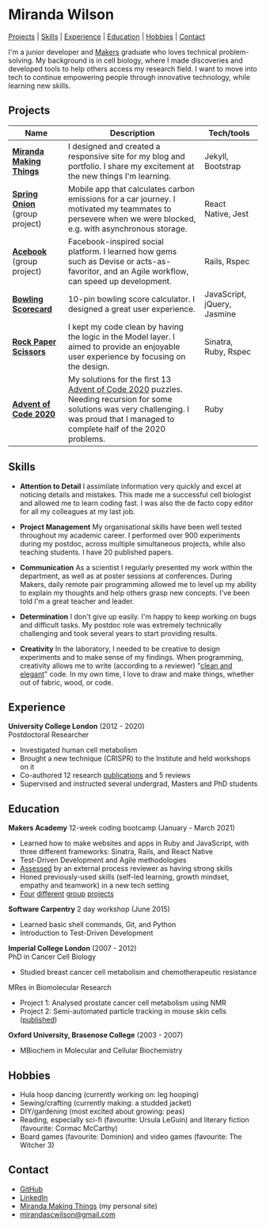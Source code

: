 # Miranda Wilson

[Projects](#Projects) | [Skills](#Skills) | [Experience](#experience) | [Education](#education) | [Hobbies](#hobbies) | [Contact](#contact)



I'm a junior developer and [Makers](https://makers.tech) graduate who loves technical problem-solving. My background is in cell biology, where I made discoveries and developed tools to help others access my research field. I want to move into tech to continue empowering people through innovative technology, while learning new skills.


## Projects

| Name                         | Description       | Tech/tools        |
| ---------------------------- | ----------------- | ----------------- |
| [**Miranda Making Things**](https://github.com/mscwilson/mscwilson.github.io) | I designed and created a responsive site for my blog and portfolio. I share my excitement at the new things I'm learning. | Jekyll, Bootstrap |
| [**Spring Onion**](https://github.com/mscwilson/SmellsLikeGreenSpirit) (group project) | Mobile app that calculates carbon emissions for a car journey. I motivated my teammates to persevere when we were blocked, e.g. with asynchronous storage. | React Native, Jest |
| [**Acebook**](https://github.com/mscwilson/acebook-poke) (group project)  | Facebook-inspired social platform. I learned how gems such as Devise or acts-as-favoritor, and an Agile workflow, can speed up development. | Rails, Rspec              |
| [**Bowling Scorecard**](https://github.com/mscwilson/bowling) | 10-pin bowling score calculator. I designed a great user experience. | JavaScript, jQuery, Jasmine             |
| [**Rock Paper Scissors**](https://github.com/mscwilson/rps-challenge) | I kept my code clean by having the logic in the Model layer. I aimed to provide an enjoyable user experience by focusing on the design.  | Sinatra, Ruby, Rspec             |
| [**Advent of Code 2020**](https://github.com/mscwilson/AdventOfCode2020) | My solutions for the first 13 [Advent of Code 2020](https://adventofcode.com/2020) puzzles. Needing recursion for some solutions was very challenging. I was proud that I managed to complete half of the 2020 problems. | Ruby              |

## Skills
* **Attention to Detail** I assimilate information very quickly and excel at noticing details and mistakes. This made me a successful cell biologist and allowed me to learn coding fast. I was also the de facto copy editor for all my colleagues at my last job.  
  
* **Project Management** My organisational skills have been well tested throughout my academic career. I performed over 900 experiments during my postdoc, across multiple simultaneous projects, while also teaching students. I have 20 published papers.  
  
* **Communication** As a scientist I regularly presented my work within the department, as well as at poster sessions at conferences. During Makers, daily remote pair programming allowed me to level up my ability to explain my thoughts and help others grasp new concepts. I've been told I'm a great teacher and leader.  
  
* **Determination** I don't give up easily. I'm happy to keep working on bugs and difficult tasks. My postdoc role was extremely technically challenging and took several years to start providing results.  
  
* **Creativity** In the laboratory, I needed to be creative to design experiments and to make sense of my findings. When programming, creativity allows me to write (according to a reviewer) "[clean and elegant](2021-03-22-Yellow%20Farfetchd%2026-feedback.pdf)" code. In my own time, I love to draw and make things, whether out of fabric, wood, or code.  


## Experience

**University College London** (2012 - 2020)  
Postdoctoral Researcher
* Investigated human cell metabolism
* Brought a new technique (CRISPR) to the Institute and held workshops on it
* Co-authored 12 research [publications](https://scholar.google.co.uk/citations?hl=en&user=QGM8HrIAAAAJ&sortby=pubdate&view_op=list_works&gmla=AJsN-F55fwaEBoXoMg2SHNuxiAhedJovNjBzgnuoEyHdgG5zaIv-Yot4D_A8bwFxogjlZeLF642MM0xsKGW-xoadYS54YfCzc3EGa4vgcHRKKgHXKo1Dpw4) and 5 reviews
* Supervised and instructed several undergrad, Masters and PhD students

## Education

**Makers Academy** 12-week coding bootcamp (January - March 2021)
* Learned how to make websites and apps in Ruby and JavaScript, with three different frameworks: Sinatra, Rails, and React Native
* Test-Driven Development and Agile methodologies
* [Assessed](2021-03-22-Yellow%20Farfetchd%2026-feedback.pdf) by an external process reviewer as having strong skills
* Honed previously-used skills (self-led learning, growth mindset, empathy and teamwork) in a new tech setting
* [Four](https://github.com/mscwilson/makersbnb) [different](https://github.com/mscwilson/notes) [group](https://github.com/mscwilson/acebook-poke) [projects](https://github.com/mscwilson/SmellsLikeGreenSpirit)
  

**Software Carpentry** 2 day workshop (June 2015)  
* Learned basic shell commands, Git, and Python
* Introduction to Test-Driven Development

  
**Imperial College London** (2007 - 2012)  
PhD in Cancer Cell Biology
* Studied breast cancer cell metabolism and chemotherapeutic resistance  
  
MRes in Biomolecular Research
* Project 1: Analysed prostate cancer cell metabolism using NMR
* Project 2: Semi-automated particle tracking in mouse skin cells ([published](https://onlinelibrary.wiley.com/doi/full/10.1111/j.1600-0854.2011.01283.x))

  
**Oxford University, Brasenose College** (2003 - 2007)
* MBiochem in Molecular and Cellular Biochemistry


## Hobbies

* Hula hoop dancing (currently working on: leg hooping)
* Sewing/crafting (currently making: a studded jacket)
* DIY/gardening (most excited about growing: peas)
* Reading, especially sci-fi (favourite: Ursula LeGuin) and literary fiction (favourite: Cormac McCarthy)
* Board games (favourite: Dominion) and video games (favourite: The Witcher 3)

## Contact
* [GitHub](https://github.com/mscwilson)
* [LinkedIn](https://www.linkedin.com/in/miranda-wilson-b2196336/)
* [Miranda Making Things](https://www.mirandawilson.tech/) (my personal site)
* mirandascwilson@gmail.com
